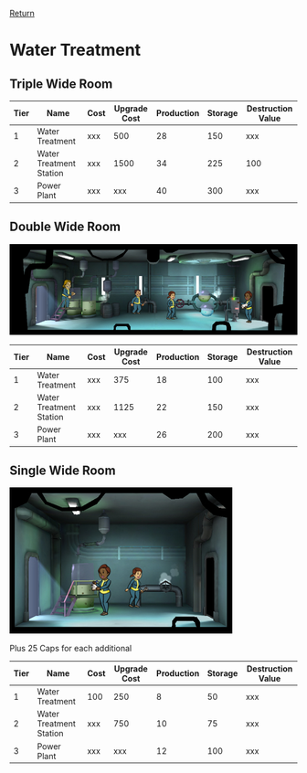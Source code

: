 [Return](../README.md)

Water Treatment
===========

## Triple Wide Room

Tier | Name | Cost | Upgrade Cost | Production | Storage | Destruction Value
------|------|------|------|------|------|------
1 | Water Treatment | xxx | 500 | 28 | 150 | xxx
2 | Water Treatment Station | xxx | 1500 | 34 | 225 | 100
3 | Power Plant | xxx | xxx | 40 | 300 | xxx

## Double Wide Room

![Water Treatment](t2images/t2doublewatertreatment.jpg)

Tier | Name | Cost | Upgrade Cost | Production | Storage | Destruction Value
------|------|------|------|------|------|------
1 | Water Treatment | xxx | 375 | 18 | 100 | xxx
2 | Water Treatment Station | xxx | 1125 | 22 | 150 | xxx
3 | Power Plant | xxx | xxx | 26 | 200 | xxx

## Single Wide Room

![Water Treatment](t1images/t1singlewatertreatment.jpg)

Plus 25 Caps for each additional

Tier | Name | Cost | Upgrade Cost | Production | Storage | Destruction Value
------|------|------|------|------|------|------
1 | Water Treatment | 100 | 250 | 8 | 50 | xxx
2 | Water Treatment Station | xxx | 750 | 10 | 75 | xxx
3 | Power Plant | xxx | xxx | 12 | 100 | xxx
